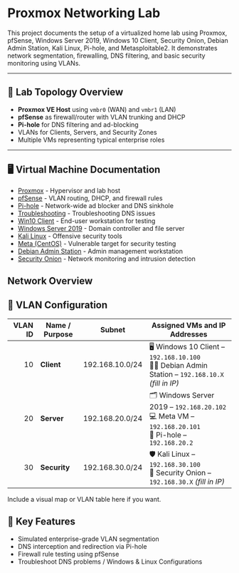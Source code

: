 # Proxmox Networking Lab

This project documents the setup of a virtualized home lab using Proxmox, pfSense, Windows Server 2019, Windows 10 Client, Security Onion, Debian Admin Station, Kali Linux, Pi-hole, and Metasploitable2. It demonstrates network segmentation, firewalling, DNS filtering, and basic security monitoring using VLANs.

---

## 🧱 Lab Topology Overview

- **Proxmox VE Host** using `vmbr0` (WAN) and `vmbr1` (LAN)
- **pfSense** as firewall/router with VLAN trunking and DHCP
- **Pi-hole** for DNS filtering and ad-blocking
- VLANs for Clients, Servers, and Security Zones
- Multiple VMs representing typical enterprise roles

---

## 🖥️ Virtual Machine Documentation

- [Proxmox](./Proxmox/README.md) - Hypervisor and lab host
- [pfSense](./pfSense/README.md) - VLAN routing, DHCP, and firewall rules
- [Pi-hole](./Pi-hole/README.md) - Network-wide ad blocker and DNS sinkhole
- [Troubleshooting](./Troubleshoot/README.md) - Troubleshooting DNS issues
- [Win10 Client](./Win10_Client/README.md) - End-user workstation for testing
- [Windows Server 2019](./WinServer2019/README.md) - Domain controller and file server
- [Kali Linux](./Kali_Linux/README.md) - Offensive security tools
- [Meta (CentOS)](./Meta/README.md) - Vulnerable target for security testing 
- [Debian Admin Station](./Debian_Admin/README.md) - Admin management workstation
- [Security Onion](./SecurityOnion/README.md) -  Network monitoring and intrusion detection

## Network Overview

## 📶 VLAN Configuration

| **VLAN ID** | **Name / Purpose** | **Subnet**        | **Assigned VMs and IP Addresses**                                       |
|------------:|--------------------|-------------------|-------------------------------------------------------------------------|
| 10          | **Client**         | 192.168.10.0/24   | 🖥️ Windows 10 Client – `192.168.10.100`  <br> 🧑‍💼 Debian Admin Station – `192.168.10.X` *(fill in IP)* |
| 20          | **Server**         | 192.168.20.0/24   | 🗂️ Windows Server 2019 – `192.168.20.102`  <br> 💻 Meta VM – `192.168.20.101` <br> 🍍 Pi-hole – `192.168.20.2` |
| 30          | **Security**       | 192.168.30.0/24   | 🛡️ Kali Linux – `192.168.30.100`  <br> 📡 Security Onion – `192.168.30.X` *(fill in IP)* |


Include a visual map or VLAN table here if you want.


## 🔧 Key Features

- Simulated enterprise-grade VLAN segmentation
- DNS interception and redirection via Pi-hole
- Firewall rule testing using pfSense
- Troubleshoot DNS problems / Windows & Linux Configurations
